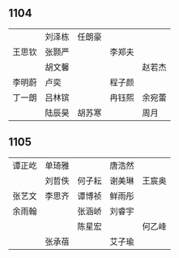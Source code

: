 ## 1104
|     |     |     |     |     |
| --- | --- | --- | --- | --- |
|  | 刘泽栋 | 任朗豪 |  |  |
| 王思钦 | 张颢严 |  | 李郑夫 |  |
|  | 胡文馨 |  |  | 赵若杰 |
| 李明蔚 | 卢奕 |  | 程子颜 |  |
| 丁一朗 | 吕林镔 |  | 冉钰熙 | 余宛蕾 |
|  | 陆辰昊 | 胡苏寒 |  | 周月 |

## 1105
|     |     |     |     |     |
| --- | --- | --- | --- | --- |
| 谭正屹 | 单琦雅 |  | 唐浩然 |  |
|  | 刘哲佚 | 何子耘 | 谢美琳 | 王宸奥 |
| 张艺文 | 李思齐 | 谭博祯 | 鲜雨彤 |  |
| 余雨翰 |  | 张涵峤 | 刘睿宇 |  |
|  |  | 陈星宏 |  | 何乙峰 |
|  | 张承蓓 |  | 艾子瑜 |  |

